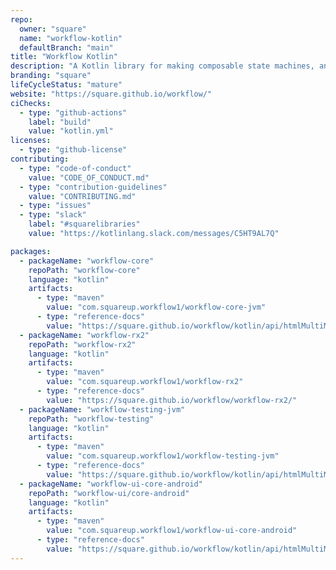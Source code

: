```yaml
---
repo:
  owner: "square"
  name: "workflow-kotlin"
  defaultBranch: "main"
title: "Workflow Kotlin"
description: "A Kotlin library for making composable state machines, and UIs driven by those state machines."
branding: "square"
lifeCycleStatus: "mature"
website: "https://square.github.io/workflow/"
ciChecks:
  - type: "github-actions"
    label: "build"
    value: "kotlin.yml"
licenses:
  - type: "github-license"
contributing:
  - type: "code-of-conduct"
    value: "CODE_OF_CONDUCT.md"
  - type: "contribution-guidelines"
    value: "CONTRIBUTING.md"
  - type: "issues"
  - type: "slack"
    label: "#squarelibraries"
    value: "https://kotlinlang.slack.com/messages/C5HT9AL7Q"

packages:
  - packageName: "workflow-core"
    repoPath: "workflow-core"
    language: "kotlin"
    artifacts:
      - type: "maven"
        value: "com.squareup.workflow1/workflow-core-jvm"
      - type: "reference-docs"
        value: "https://square.github.io/workflow/kotlin/api/htmlMultiModule/workflow-core"
  - packageName: "workflow-rx2"
    repoPath: "workflow-rx2"
    language: "kotlin"
    artifacts:
      - type: "maven"
        value: "com.squareup.workflow1/workflow-rx2"
      - type: "reference-docs"
        value: "https://square.github.io/workflow/workflow-rx2/"
  - packageName: "workflow-testing-jvm"
    repoPath: "workflow-testing"
    language: "kotlin"
    artifacts:
      - type: "maven"
        value: "com.squareup.workflow1/workflow-testing-jvm"
      - type: "reference-docs"
        value: "https://square.github.io/workflow/kotlin/api/htmlMultiModule/workflow-testing"
  - packageName: "workflow-ui-core-android"
    repoPath: "workflow-ui/core-android"
    language: "kotlin"
    artifacts:
      - type: "maven"
        value: "com.squareup.workflow1/workflow-ui-core-android"
      - type: "reference-docs"
        value: "https://square.github.io/workflow/kotlin/api/htmlMultiModule/workflow-ui/core-android"
---
```

